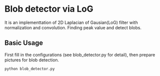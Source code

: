 # Blob detector via LoG

It is an implementtation of 2D Laplacian of Gausian(LoG) filter with normalization and convolution. Finding peak value and detect blobs.

## Basic Usage

First fill in the configurations (see blob_detector.py for detail), then prepare pictures for blob detection. 
```bash
python blob_detector.py
```

